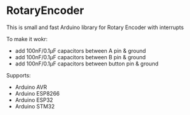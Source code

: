 # RotaryEncoder
This is small and fast Arduino library for Rotary Encoder with interrupts

To make it wokr:
- add 100nF/0.1μF capacitors between A      pin & ground
- add 100nF/0.1μF capacitors between B      pin & ground
- add 100nF/0.1μF capacitors between button pin & ground

Supports:
- Arduino AVR
- Arduino ESP8266
- Arduino ESP32
- Arduino STM32
